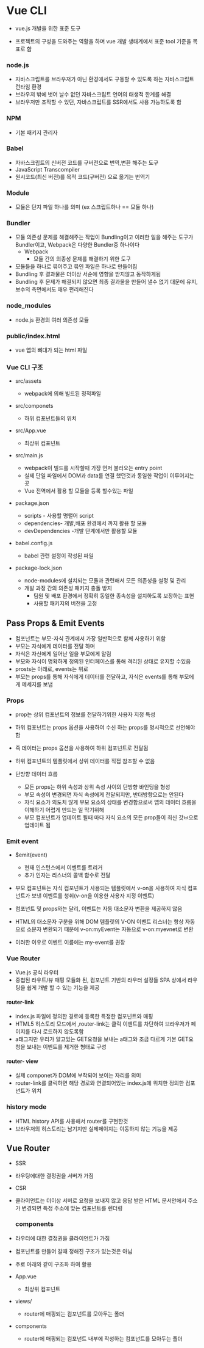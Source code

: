 # Vue CLI

- vue.js 개발을 위한 표준 도구

- 프로젝트의 구성을 도와주는 역활을 하며 vue 개발 생태계에서 표준 tool 기준을 목표로 함

  

### node.js

- 자바스크립트를 브라우저가 아닌 환경에서도 구동할 수 있도록 하는 자바스크립트 런타임 환경
- 브라우저 밖에 벗어 날수 없던 자바스크립트 언어의 태생적 한계를 해결
- 브라우저만 조작할 수 있던, 자바스크립트를 SSR에서도 사용 가능하도록 함



### NPM

- 기본 패키지 관리자



### Babel

- 자바스크립트의 신버전 코드를 구버전으로 번역,변환 해주는 도구
- JavaScript Transcompiler
- 원시코드(최신 버전)를 목적 코드(구버전) 으로 옮기는 번역기



### Module

- 모듈은 단지 파일 하나를 의미 (ex 스크립트하나 == 모듈 하나)



### Bundler

- 모듈 의존성 문제를 해결해주는 작업이 Bundling이고 이러한 일을 해주는 도구가 Bundler이고, Webpack은 다양한 Bundler중 하나이다
  - Webpack
    - 모듈 간의 의종성 문제를 해결하기 위한 도구
- 모듈들을 하나로 묶어주고 묶인 파일은 하나로 만들어짐
- Bundling 후 결과물은 더이상 서순에 영향을 받지않고 동작하게됨
- Bundling 후 문제가 해결되지 않으면 최종 결과물을 만들어 낼수 없기 대문에 유지,보수의 측면에서도 매우 편리해진다



### node_modules

- node.js 환경의 여러 의존성 모듈

### public/index.html

 - vue 앱의 뼈대가 되는 html 파일

   

### Vue CLI 구조

- src/assets
  - webpack에 의해 빌드된 정적파일
- src/componets
  - 하위 컴포넌트들의 위치
- src/App.vue
  - 최상위 컴포넌트
- src/main.js
  - webpack이 빌드를 시작할때 가장 먼저 불러오는 entry point
  - 실제 단일 파일에서 DOM과 data를 연결 했던것과 동일한 작업이 이루어지는곳
  - Vue 전역에서 활용 할 모듈을 등록 할수있는 파일

- package.json
  - scripts - 사용할 명렬어 script
  - dependencies- 개발,배포 환경에서 까지 활용 할 모듈
  - devDependencies -개발 단계에서만 활용할 모듈
- babel.config.js
  - babel 관련 설정이 작성된 파일

- package-lock.json
  - node-modules에 설치되는 모듈과 관련해서 모든 의존성을 설정 및 관리
  - 개발 과정 간의 의존성 패키지 충돌 방지
    - 팀원 및 배포 환경에서 정확히 동일한 종속성을 설치하도록 보장하는 표현
    - 사용할 패키지의 버전을 고정



## Pass Props & Emit Events

- 컴포넌트는 부모-자식 관계에서 가장 일반적으로 함께 사용하기 위함
- 부모는 자식에게 데이터를 전달 하며
- 자식은 자신에게 일어난 일을 부모에게 알림
- 부모와 자식이 명확하게 정의된 인터페이스를 통해 격리된 상태로 유지할 수있음
- prosts는 아래로, events는 위로
- 부모는 props를 통해 자식에게 데이터를 전달하고, 자식은 events를 통해 부모에게 메세지를 보냄 



### Props

- prop는 상위 컴포넌트의 정보를 전달하기위한 사용자 지정 특성
- 하위 컴포넌트는 props 옵션을 사용하여 수신 하는 props를 명시적으로 선언해야함
- 즉 데이터는 props 옵션을 사용하여 하위 컴포넌트로 전달됨
- 하위 컴포넌트의 템플릿에서 상위 데이터를 직접 참조할 수 없음



- 단방향 데이터 흐름
  - 모든 props는 하위 속성과 상위 속성 사이의 단방향 바인딩을 형성
  - 부모 속성이 변경되면 자식 속성에게 전달되지만, 반대방향으로는 안된다
  - 자식 요소가 의도치 않게 부모 요소의 상태를 변경함으로써 앱의 데이터 흐름을 이해하기 어렵게 만드는 일 막기위해
  - 부모 컴포넌트가 업데이트 될때 마다 자식 요소의 모든 prop들이 최신 갓ㅂ으로 업데이트 됨



### Emit event

- $emit(event)
  - 현재 인스턴스에서 이벤트를 트리거
  - 추가 인자는 리스너의 콜백 함수로 전달

- 부모 컴포넌트는 자식 컴포넌트가 사용되는 템플릿에서  v-on을 사용하여 자식 컴포넌트가 보낸 이벤트를 청취(v-on을 이용한 사용자 지정 이벤트)

- 컴포넌트 및 props와는 달리, 이벤트는 자동 대소문자 변환을 제공하지 않음
- HTML의 대소문자 구분을 위해 DOM 템플릿의 V-ON 이벤트 리스너는 항상 자동으로 소문자 변환되기 때문에 v-on:myEvent는 자동으로 v-on:myevnet로 변환
- 이러한 이유로 이벤트 이름에는 my-event를 권장



### Vue Router

- Vue.js 공식 라우터
- 중첩된 라우트/뷰 매핑 모듈화 된, 컴포넌트 기반의 라우터 설정들 SPA 상에서 라우팅을 쉽게 개발 할 수 있는 기능을 제공



#### router-link

- index.js 파일에 정의한 경로에 등록한 특정한 컴포넌트와 매핑
- HTML5 히스토리 모드에서 ,router-link는 클릭 이벤트를 차단하여 브라우저가 페이지를 다시 로드하지 않도록함
- a태그지만 우리가 알고있는 GET요청을 보내는 a태그와 조금 다르게 기본 GET요청을 보내는 이벤트를 제거한 형태로 구성

#### router- view

- 실제 componet가 DOM에 부착되어 보이는 자리를 의미
- router-link를 클릭하면 해당 경로와 연결되어있는 index.js에 위치한 정의한 컴포넌트가 위치



### history mode

- HTML history API를 사용해서 router를 구현한것
- 브라우저의 히스토리는 남기지만 실제페이지는 이동하지 않는 기능을 제공



## Vue Router

- SSR

- 라우팅에대한 결정권을 서버가 가짐

- CSR

- 클라이언트는 더이상 서버로 요청을 보내지 않고 응답 받은 HTML 문서안에서 주소가 변경되면 특정 주소에 맞는 컴포넌트를 렌더링 

  ### components

- 라우터에 대한 결정권을 클라이언트가 가짐

- 컴포넌트를 만들어 갈때 정해진 구조가 있는것은 아님
- 주로 아래와 같이 구조화 하여 활용
- App.vue
  - 최상위 컴포넌트
- views/
  - router에 매핑되는 컴포넌트를 모아두는 폴더
- components
  - router에 매핑되는 컴포넌트 내부에 작성하는 컴포넌트를 모아두는 폴더